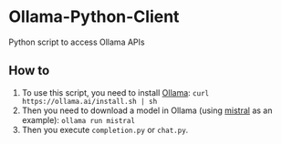 # Ollama-Python-Client
Python script to access Ollama APIs


## How to
1. To use this script, you need to install [Ollama](https://ollama.ai/): `curl https://ollama.ai/install.sh | sh`
2. Then you need to download a model in Ollama (using [mistral](https://ollama.ai/library/mistral) as an example): `ollama run mistral`
3. Then you execute `completion.py` or `chat.py`.